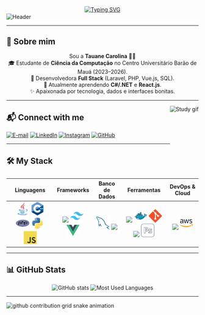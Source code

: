 <div align="center">
  <a href="https://git.io/typing-svg">
    <img src="https://readme-typing-svg.demolab.com?font=Fira+Code&weight=500&size=22&pause=1000&color=FF00F6&center=true&vCenter=true&random=false&width=524&lines=⋹+Welcome+to+my+profile!+˙ᵕ˙+⋹" alt="Typing SVG">
  </a>
</div>

<img align="center" alt="Header" src="./src/header-gif.gif">

---

## 🌸 Sobre mim
<p align="center">
Sou a <strong>Tauane Carolina</strong> 👩‍💻<br>
🎓 Estudante de <strong>Ciência da Computação</strong> no Centro Universitário Barão de Mauá (2023–2026).<br>
💼 Desenvolvedora <strong>Full Stack</strong> (Laravel, PHP, Vue.js, SQL).<br>
🌱 Atualmente aprendendo <strong>C#/.NET</strong> e <strong>React.js</strong>.<br>
✨ Apaixonada por tecnologia, dados e interfaces bonitas.
</p>

---

<img align="right" alt="Study gif" height="190px" src="./src/study.gif">

## 📬 Connect with me
[![E-mail](https://img.shields.io/badge/-Email-000?style=for-the-badge&logo=gmail&logoColor=FF00F6)](mailto:tauane581730@gmail.com)
[![LinkedIn](https://img.shields.io/badge/-LinkedIn-000?style=for-the-badge&logo=linkedin&logoColor=FF00F6)](https://www.linkedin.com/in/tauane-carolina-oliveira-miranda-dos-santos-606599244/)
[![Instagram](https://img.shields.io/badge/-Instagram-000?style=for-the-badge&logo=instagram&logoColor=FF00F6)](https://www.instagram.com/whos.ayko/)
[![GitHub](https://img.shields.io/badge/-GitHub-000?style=for-the-badge&logo=github&logoColor=FF00F6)](https://github.com/Coding-Ayko)

---

## 🛠️ My Stack

<div align="center">

| **Linguagens** | **Frameworks** | **Banco de Dados** | **Ferramentas** | **DevOps & Cloud** |
|:--------------:|:---------------:|:------------------:|:----------------:|:------------------:|
| <img src="https://raw.githubusercontent.com/devicons/devicon/master/icons/java/java-original.svg" height="35"/> <img src="https://raw.githubusercontent.com/devicons/devicon/master/icons/cplusplus/cplusplus-original.svg" height="35"/> <img src="https://raw.githubusercontent.com/devicons/devicon/master/icons/php/php-original.svg" height="35"/> <img src="https://raw.githubusercontent.com/devicons/devicon/master/icons/python/python-original.svg" height="35"/> <img src="https://raw.githubusercontent.com/devicons/devicon/master/icons/javascript/javascript-original.svg" height="35"/> | <img src="https://cdn.worldvectorlogo.com/logos/laravel-2.svg" height="35"/> <img src="https://raw.githubusercontent.com/devicons/devicon/master/icons/tailwindcss/tailwindcss-original.svg" height="35"/> <img src="https://raw.githubusercontent.com/devicons/devicon/master/icons/vuejs/vuejs-original.svg" height="35"/> | <img src="https://raw.githubusercontent.com/devicons/devicon/master/icons/mysql/mysql-original.svg" height="35"/> <img src="https://www.svgrepo.com/show/303229/microsoft-sql-server-logo.svg" height="35"/> | <img src="https://raw.githubusercontent.com/microsoft/PowerBI-Icons/main/SVG/Power-BI.svg" height="35"/> <img src="https://raw.githubusercontent.com/devicons/devicon/master/icons/docker/docker-original.svg" height="35"/> <img src="https://raw.githubusercontent.com/devicons/devicon/master/icons/git/git-original.svg" height="35"/> <img src="https://www.vectorlogo.zone/logos/figma/figma-icon.svg" height="35"/> <img src="https://raw.githubusercontent.com/devicons/devicon/master/icons/photoshop/photoshop-line.svg" height="35"/> | <img src="https://avatars.githubusercontent.com/u/44036562?s=200&v=4" height="35"/> <img src="https://raw.githubusercontent.com/devicons/devicon/master/icons/amazonwebservices/amazonwebservices-original.svg" height="35"/> |

</div>

---

## 📊 GitHub Stats

<div align="center">
  <img src="https://github-readme-stats.vercel.app/api?username=Coding-Ayko&hide_title=true&show_icons=true&include_all_commits=true&count_private=false&line_height=25&hide=issues&bg_color=000&title_color=FF00F6&text_color=FFF&border_radius=3&border_color=FF00F6&icon_color=FF00F6&theme=jolly" height="170" alt="GitHub stats"/>
  <img src="https://github-readme-stats.vercel.app/api/top-langs/?username=Coding-Ayko&layout=compact&langs_count=6&title_color=FF00F6&bg_color=000&text_color=FFF&border_radius=3&border_color=FF00F6" height="170" alt="Most Used Languages"/>
</div>

---

<picture align="center">
  <source media="(prefers-color-scheme: dark)" srcset="https://raw.githubusercontent.com/Coding-Ayko/Coding-Ayko/output/github-contribution-grid-snake-dark.svg">
  <source media="(prefers-color-scheme: light)" srcset="https://raw.githubusercontent.com/Coding-Ayko/Coding-Ayko/output/github-contribution-grid-snake.svg">
  <img align="center" alt="github contribution grid snake animation" src="https://raw.githubusercontent.com/Coding-Ayko/Coding-Ayko/output/github-contribution-grid-snake.svg">
</picture>
